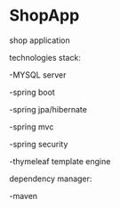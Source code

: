 # ShopApp
shop application

technologies stack:

-MYSQL server

-spring boot

-spring jpa/hibernate

-spring mvc

-spring security

-thymeleaf template engine

dependency manager:

-maven
